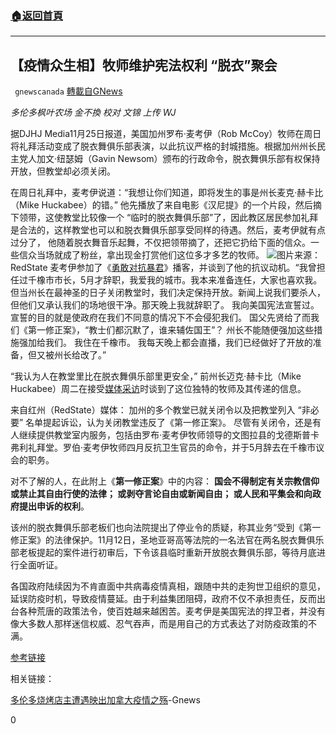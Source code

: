###  [:house:返回首頁](https://github.com/ourhimalayas/txt)
---

## 【疫情众生相】牧师维护宪法权利 “脱衣”聚会
` gnewscanada` [轉載自GNews](https://gnews.org/zh-hans/594976/)

*多伦多枫叶农场 金不換
校对 文锦 上传 WJ*

据DJHJ Media11月25日报道，美国加州罗布·麦考伊（Rob McCoy）牧师在周日将礼拜活动变成了脱衣舞俱乐部表演，以此抗议严格的封城措施。根据加州州长民主党人加文·纽瑟姆（Gavin Newsom）颁布的行政命令，脱衣舞俱乐部有权保持开放，但教堂却必须关闭。

在周日礼拜中，麦考伊说道：“我想让你们知道，即将发生的事是州长麦克·赫卡比（Mike Huckabee）的错。” 他先播放了来自电影《汉尼提》的一个片段，然后摘下领带，这使教堂比较像一个 “临时的脱衣舞俱乐部”了，因此教区居民参加礼拜是合法的，这样教堂也可以和脱衣舞俱乐部享受同样的待遇。然后，麦考伊就有点过分了， 他随着脱衣舞音乐起舞，不仅把领带摘了，还把它扔给下面的信众。一些信众当场就成了粉丝，拿出现金打赏他们这位多才多艺的牧师。
![](https://gnews-media-offload.s3.amazonaws.com/wp-content/uploads/2020/11/26215132/%E5%B1%8F%E5%B9%95%E6%88%AA%E5%9B%BE103.png)图片来源：RedState
麦考伊参加了《[勇敢对抗暴君](https://www.youtube.com/watch?time_continue=132&amp;v=Kd4gz27vZ8c&amp;feature=emb_title)》播客，并谈到了他的抗议动机。“我曾担任过千橡市市长，5月才辞职，我爱我的城市。我本来准备连任，大家也喜欢我。 但当州长在最神圣的日子关闭教堂时，我们决定保持开放。新闻上说我们要杀人，但他们又承认我们的场地很干净。那天晚上我就辞职了。 我向美国宪法宣誓过。 宣誓的目的就是使政府在我们不同意的情况下不会侵犯我们。 国父先贤给了而我们《第一修正案》，“教士们都沉默了，谁来辅佐国王”？ 州长不能随便强加这些措施强加给我们。 我住在千橡市。 我每天晚上都会直播，我们已经做好了开放的准备，但又被州长给改了。”

“我认为人在教堂里比在脱衣舞俱乐部里更安全，” 前州长迈克·赫卡比（Mike Huckabee）周二在接受[媒体采访](https://twitter.com/GovMikeHuckabee?ref_src=twsrc%5Etfw%7Ctwcamp%5Etweetembed%7Ctwterm%5E1331255894382944257%7Ctwgr%5E%7Ctwcon%5Es1_&amp;ref_url=https%3A%2F%2Fdjhjmedia.com%2Fkari%2Fpandemic-craziness-pastor-did-strip-tease-in-church-to-preserve-constitutional-rights-to-gather-wont-bow-to-tyranny-video%2F)时谈到了这位独特的牧师及其传递的信息。

来自红州（RedState）媒体：
加州的多个教堂已就关闭令以及把教堂列入 “非必要” 名单提起诉讼，认为关闭教堂违反了《第一修正案》。 尽管有关闭令，还是有人继续提供教堂室内服务，包括由罗布·麦考伊牧师领导的文图拉县的戈德斯普卡弗利礼拜堂。罗伯·麦考伊牧师四月反抗卫生官员的命令，并于5月辞去在千橡市议会的职务。

对不了解的人，在此附上《**第一修正案**》中的内容：
**国会不得制定有关宗教信仰或禁止其自由行使的法律； 或剥夺言论自由或新闻自由； 或人民和平集会和向政府提出申诉的权利**。

该州的脱衣舞俱乐部老板们也向法院提出了停业令的质疑，称其业务“受到《第一修正案》的法律保护。11月12日，圣地亚哥高等法院的一名法官在两名脱衣舞俱乐部老板提起的案件进行初审后，下令该县临时重新开放脱衣舞俱乐部，等待月底进行全面听证。

各国政府陆续因为不肯直面中共病毒疫情真相，跟随中共的走狗世卫组织的意见，延误防疫时机，导致疫情蔓延。由于利益集团阻碍，政府不仅不承担责任，反而出台各种荒唐的政策法令，使百姓越来越困苦。麦考伊是美国宪法的捍卫者，并没有像大多数人那样迷信权威、忍气吞声，而是用自己的方式表达了对防疫政策的不满。



[参考链接](https://djhjmedia.com/kari/pandemic-craziness-pastor-did-strip-tease-in-church-to-preserve-constitutional-rights-to-gather-wont-bow-to-tyranny-video/)

相关链接：

[多伦多烧烤店主遭遇映出加拿大疫情之殇](https://gnews.org/zh-hans/591294/)-Gnews



0
